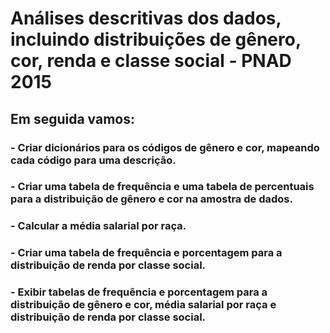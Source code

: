 
<h1>Análises descritivas dos dados, incluindo distribuições de gênero, cor, renda e classe social - PNAD 2015</h2>

<h2>Em seguida vamos:</h2>

<h3>- Criar dicionários para os códigos de gênero e cor, mapeando cada código para uma descrição.</h3>
<h3>- Criar uma tabela de frequência e uma tabela de percentuais para a distribuição de gênero e cor na amostra de dados.</h3>
<h3>- Calcular a média salarial por raça.</h3>
<h3>- Criar uma tabela de frequência e porcentagem para a distribuição de renda por classe social.</h3>
<h3>- Exibir tabelas de frequência e porcentagem para a distribuição de gênero e cor, média salarial por raça e distribuição de renda por classe social.</h3>

